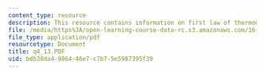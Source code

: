 ```yaml
---
content_type: resource
description: This resource contains information on first law of thermodynamics.
file: /media/https%3A/open-learning-course-data-rc.s3.amazonaws.com/16-01-unified-engineering-i-ii-iii-iv-fall-2005-spring-2006/bdb38da4986446e7c7b75e5987395f39_q4_13.PDF
file_type: application/pdf
resourcetype: Document
title: q4_13.PDF
uid: bdb38da4-9864-46e7-c7b7-5e5987395f39
---
```

